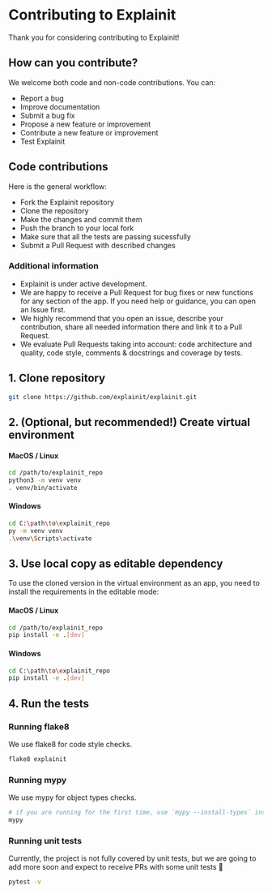 # Contributing to Explainit

Thank you for considering contributing to Explainit!

## How can you contribute?
We welcome both code and non-code contributions. You can:
* Report a bug
* Improve documentation
* Submit a bug fix
* Propose a new feature or improvement
* Contribute a new feature or improvement
* Test Explainit

## Code contributions
Here is the general workflow:
* Fork the Explainit repository
* Clone the repository
* Make the changes and commit them
* Push the branch to your local fork
* Make sure that all the tests are passing sucessfully
* Submit a Pull Request with described changes

### Additional information
- Explainit is under active development.
- We are happy to receive a Pull Request for bug fixes or new functions for any section of the app. If you need help or guidance, you can open an Issue first.
- We highly recommend that you open an issue, describe your contribution, share all needed information there and link it to a Pull Request.
- We evaluate Pull Requests taking into account: code architecture and quality, code style, comments & docstrings and coverage by tests.

## 1. Clone repository
```sh
git clone https://github.com/explainit/explainit.git
```

## 2. (Optional, but recommended!) Create virtual environment

#### MacOS / Linux
```sh
cd /path/to/explainit_repo
python3 -m venv venv
. venv/bin/activate
```

#### Windows
```sh
cd C:\path\to\explainit_repo
py -m venv venv
.\venv\Scripts\activate
```

## 3. Use local copy as editable dependency
To use the cloned version in the virtual environment as an app, you need to install the requirements in the editable mode:

#### MacOS / Linux
```sh
cd /path/to/explainit_repo
pip install -e .[dev]
```

#### Windows
```sh
cd C:\path\to\explainit_repo
pip install -e .[dev]
```

## 4. Run the tests
### Running flake8
We use flake8 for code style checks.
```sh
flake8 explainit
```

### Running mypy
We use mypy for object types checks.
```sh
# if you are running for the first time, use `mypy --install-types` instead
mypy
```

### Running unit tests
Currently, the project is not fully covered by unit tests, but we are going to add more soon and expect to receive PRs with some unit tests 🙂
```sh
pytest -v
```
